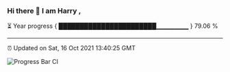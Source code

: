 ### Hi there 👋 I am Harry , 

⏳ Year progress { ███████████████████████▁▁▁▁▁▁▁ } 79.06 %

---

⏰ Updated on Sat, 16 Oct 2021 13:40:25 GMT

![Progress Bar CI](https://github.com/duykhang68/duykhang68/workflows/Progress%20Bar%20CI/badge.svg)
